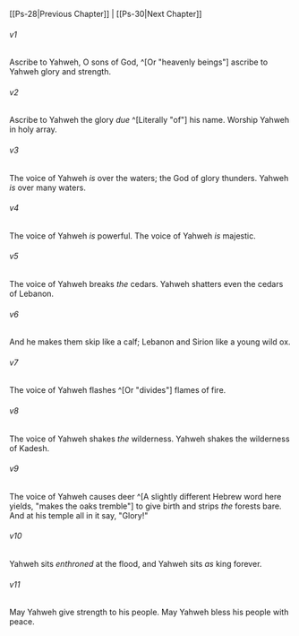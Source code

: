﻿---
aliases:
  - Psalms 29
---

[[Ps-28|Previous Chapter]] | [[Ps-30|Next Chapter]]

###### v1
Ascribe to Yahweh, O sons of God, ^[Or "heavenly beings"]
ascribe to Yahweh glory and strength.

###### v2
Ascribe to Yahweh the glory _due_ ^[Literally "of"] his name.
Worship Yahweh in holy array.

###### v3
The voice of Yahweh _is_ over the waters;
the God of glory thunders.
Yahweh _is_ over many waters.

###### v4
The voice of Yahweh _is_ powerful.
The voice of Yahweh _is_ majestic.

###### v5
The voice of Yahweh breaks _the_ cedars.
Yahweh shatters even the cedars of Lebanon.

###### v6
And he makes them skip like a calf;
Lebanon and Sirion like a young wild ox.

###### v7
The voice of Yahweh flashes ^[Or "divides"] flames of fire.

###### v8
The voice of Yahweh shakes _the_ wilderness.
Yahweh shakes the wilderness of Kadesh.

###### v9
The voice of Yahweh causes deer ^[A slightly different Hebrew word here yields, "makes the oaks tremble"] to give birth
and strips _the_ forests bare.
And at his temple all in it say, "Glory!"

###### v10
Yahweh sits _enthroned_ at the flood,
and Yahweh sits _as_ king forever.

###### v11
May Yahweh give strength to his people.
May Yahweh bless his people with peace.